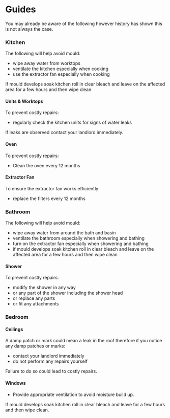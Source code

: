 # Guides

You may already be aware of the following however history has shown this is not always the case.

### Kitchen

The following will help avoid mould:

- wipe away water from worktops
- ventilate the kitchen especially when cooking
- use the extractor fan especially when cooking

If mould develops soak kitchen roll in clear bleach and leave on the affected area for a few hours and then wipe clean.

#### Units & Worktops

To prevent costly repairs:

- regularly check the kitchen units for signs of water leaks

If leaks are observed contact your landlord immediately.

#### Oven

To prevent costly repairs:

- Clean the oven every 12 months

#### Extractor Fan

To ensure the extractor fan works efficiently:

- replace the filters every 12 months

### Bathroom

The following will help avoid mould:

- wipe away water from around the bath and basin
- ventilate the bathroom especially when showering and bathing
- turn on the extractor fan especially when showering and bathing
- if mould develops soak kitchen roll in clear bleach and leave on the affected area for a few hours and then wipe clean

#### Shower

To prevent costly repairs:

- modify the shower in any way
- or any part of the shower including the shower head
- or replace any parts
- or fit any attachments

### Bedroom

#### Ceilings

A damp patch or mark could mean a leak in the roof therefore if you notice any damp patches or marks:

- contact your landlord immediately
- do not perform any repairs yourself

Failure to do so could lead to costly repairs.

#### Windows

- Provide appropriate ventilation to avoid moisture build up.

If mould develops soak kitchen roll in clear bleach and leave for a few hours and then wipe clean.
